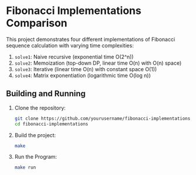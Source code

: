 # Fibonacci Implementations Comparison

This project demonstrates four different implementations of Fibonacci sequence calculation with varying time complexities:

1. `solve1`: Naive recursive (exponential time O(2^n))
2. `solve2`: Memoization (top-down DP, linear time O(n) with O(n) space)
3. `solve3`: Iterative (linear time O(n) with constant space O(1))
4. `solve4`: Matrix exponentiation (logarithmic time O(log n))

## Building and Running

1. Clone the repository:
   ```bash
   git clone https://github.com/yourusername/fibonacci-implementations.git
   cd fibonacci-implementations
   ```

2. Build the project:
    ```bash
    make
    ```

3. Run the Program:
    ```bash
    make run
    ```